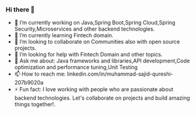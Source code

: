 ### Hi there 👋


- 🔭 I’m currently working on Java,Spring Boot,Spring Cloud,Spring Security,Microservices and other backend technologies.
- 🌱 I’m currently learning Fintech domain.
- 👯 I’m looking to collaborate on Communities also with open source projects.
- 🤔 I’m looking for help with Fintech Domain and other topics.
- 💬 Ask me about: Java frameworks and libraries,API development,Code optimization and performance tuning,Unit Testing
- 📫 How to reach me: linkedin.com/in/muhammad-sajid-qureshi-207b9020a
- ⚡ Fun fact: I love working with people who are passionate about backend technologies. Let's collaborate on projects and build amazing things together!.

